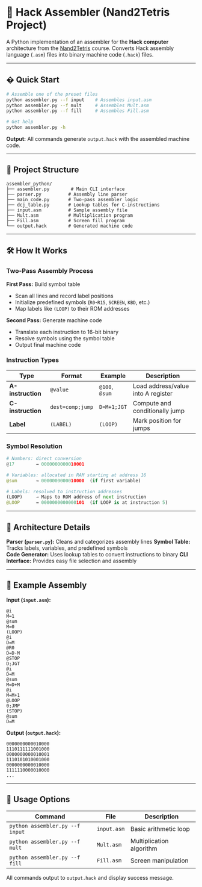 # 🧠 Hack Assembler (Nand2Tetris Project)

A Python implementation of an assembler for the **Hack computer** architecture from the [Nand2Tetris](https://www.nand2tetris.org/) course. Converts Hack assembly language (`.asm`) files into binary machine code (`.hack`) files.

---

## � Quick Start

```bash
# Assemble one of the preset files
python assembler.py --f input    # Assembles input.asm
python assembler.py --f mult     # Assembles Mult.asm  
python assembler.py --f fill     # Assembles Fill.asm

# Get help
python assembler.py -h
```

**Output:** All commands generate `output.hack` with the assembled machine code.

---

## 📁 Project Structure

```
assembler_python/
├── assembler.py        # Main CLI interface
├── parser.py          # Assembly line parser
├── main_code.py       # Two-pass assembler logic
├── dcj_table.py       # Lookup tables for C-instructions
├── input.asm          # Sample assembly file
├── Mult.asm           # Multiplication program
├── Fill.asm           # Screen fill program
└── output.hack        # Generated machine code
```

---

## 🛠️ How It Works

### Two-Pass Assembly Process

**First Pass:** Build symbol table
- Scan all lines and record label positions
- Initialize predefined symbols (`R0`-`R15`, `SCREEN`, `KBD`, etc.)
- Map labels like `(LOOP)` to their ROM addresses

**Second Pass:** Generate machine code
- Translate each instruction to 16-bit binary
- Resolve symbols using the symbol table
- Output final machine code

### Instruction Types

| Type | Format | Example | Description |
|------|--------|---------|-------------|
| **A-instruction** | `@value` | `@100`, `@sum` | Load address/value into A register |
| **C-instruction** | `dest=comp;jump` | `D=M+1;JGT` | Compute and conditionally jump |
| **Label** | `(LABEL)` | `(LOOP)` | Mark position for jumps |

### Symbol Resolution

```python
# Numbers: direct conversion
@17        → 0000000000010001

# Variables: allocated in RAM starting at address 16
@sum       → 0000000000010000  (if first variable)

# Labels: resolved to instruction addresses
(LOOP)     → Maps to ROM address of next instruction
@LOOP      → 0000000000000101  (if LOOP is at instruction 5)
```

---

## 🧩 Architecture Details

**Parser (`parser.py`):** Cleans and categorizes assembly lines
**Symbol Table:** Tracks labels, variables, and predefined symbols  
**Code Generator:** Uses lookup tables to convert instructions to binary
**CLI Interface:** Provides easy file selection and assembly

---

## 📝 Example Assembly

**Input (`input.asm`):**
```assembly
@i
M=1
@sum  
M=0
(LOOP)
@i
D=M
@R0
D=D-M
@STOP
D;JGT
@i
D=M
@sum
M=D+M
@i
M=M+1
@LOOP
0;JMP
(STOP)
@sum
D=M
```

**Output (`output.hack`):**
```
0000000000010000
1110111111001000
0000000000010001
1110101010001000
0000000000010000
1111110000010000
...
```

---

## 🔧 Usage Options

| Command | File | Description |
|---------|------|-------------|
| `python assembler.py --f input` | `input.asm` | Basic arithmetic loop |
| `python assembler.py --f mult` | `Mult.asm` | Multiplication algorithm |
| `python assembler.py --f fill` | `Fill.asm` | Screen manipulation |

All commands output to `output.hack` and display success message.
